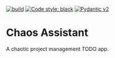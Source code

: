 [![build](https://github.com/MarekPikula/chaos-assistant/workflows/build/badge.svg)](https://github.com/MarekPikula/chaos-assistant/actions?query=workflow%3Abuild+branch%3Amain)
[![Code style: black](https://img.shields.io/badge/code%20style-black-000000.svg)](https://github.com/psf/black)
[![Pydantic v2](https://img.shields.io/endpoint?url=https://raw.githubusercontent.com/pydantic/pydantic/main/docs/badge/v2.json)](https://pydantic.dev)
<!-- [![PyPI - Python Version](https://img.shields.io/pypi/pyversions/chaos-assistant.svg)](https://pypi.org/project/chaos-assistant) -->

# Chaos Assistant

A chaotic project management TODO app.
